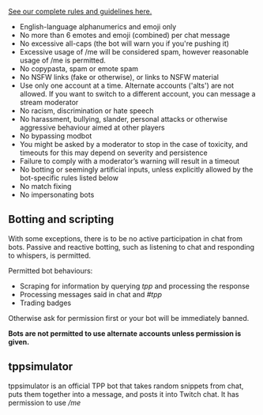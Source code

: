 [See our complete rules and guidelines here.](https://twitchplayspokemon.tv/rules)

* English-language alphanumerics and emoji only
* No more than 6 emotes and emoji (combined) per chat message
* No excessive all-caps (the bot will warn you if you're pushing it)
* Excessive usage of /me will be considered spam, however reasonable usage of /me is permitted.
* No copypasta, spam or emote spam
* No NSFW links (fake or otherwise), or links to NSFW material
* Use only one account at a time. Alternate accounts ('alts') are not allowed. If you want to switch to a different account, you can message a stream moderator
* No racism, discrimination or hate speech
* No harassment, bullying, slander, personal attacks or otherwise aggressive behaviour aimed at other players
* No bypassing modbot
* You might be asked by a moderator to stop in the case of toxicity, and timeouts for this may depend on severity and persistence
* Failure to comply with a moderator’s warning will result in a timeout
* No botting or seemingly artificial inputs, unless explicitly allowed by the bot-specific rules listed below
* No match fixing
* No impersonating bots

## Botting and scripting

With some exceptions, there is to be no active participation in chat from bots. Passive and reactive botting, such as listening to chat and responding to whispers, is permitted.

Permitted bot behaviours:

* Scraping for information by querying *tpp* and processing the response
* Processing messages said in chat and *#tpp*
* Trading badges

Otherwise ask for permission first or your bot will be immediately banned.

**Bots are not permitted to use alternate accounts unless permission is given.**

## tppsimulator

tppsimulator is an official TPP bot that takes random snippets from chat, puts them together into a message, and posts it into Twitch chat. It has permission to use */me*